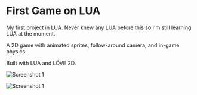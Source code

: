 # First Game on LUA
My first project in LUA. Never knew any LUA before this so I'm still learning LUA at the moment.

A 2D game with animated sprites, follow-around camera, and in-game physics.

Built with LUA and LÖVE 2D.

![Screenshot 1]('images/readme_img_0')

![Screenshot 1]('images/readme_img_1')
